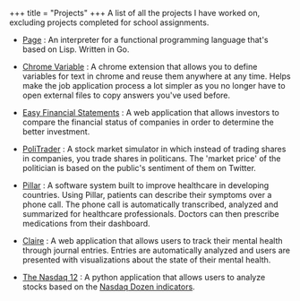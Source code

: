 +++
title = "Projects"
+++
A list of all the projects I have worked on, excluding projects completed for school assignments.

- [Page](https://github.com/shafinsiddique/page) : An interpreter for a functional programming language that's based on Lisp. Written in Go.

- [Chrome Variable](https://chrome.google.com/webstore/detail/chrome-variable/eiepnmajeaiikmnepmkiejihnbfndekg) : A chrome extension that allows you to define variables for text in chrome and reuse them anywhere at any time. Helps make the job application process a lot simpler as you no longer have to open external files to copy answers you've used before.

- [Easy Financial Statements](https://github.com/shafinsiddique/EasyFinancialStatements) : A web application that allows investors to compare the financial status of companies in order to determine the better investment.  

- [PoliTrader](https://github.com/shafinsiddique/PoliTrader-Flask) : A stock market simulator in which instead of trading shares in companies, you trade shares in politicans. The 'market price' of the politician is based on the public's sentiment of them on Twitter.

- [Pillar](https://github.com/shafinsiddique/pillar) : A software system built to improve healthcare in developing countries. Using Pillar, patients can describe their symptoms over a phone call. The phone call is automatically transcribed, analyzed and summarized for healthcare professionals. Doctors can then prescribe medications from their dashboard.

- [Claire](https://github.com/shafinsiddique/Claire) : A web application that allows users to track their mental health through journal entries. Entries are automatically analyzed and users are presented with visualizations about the state of their mental health.

- [The Nasdaq 12](https://github.com/shafinsiddique/TheNasdaq12) : A python application that allows users to analyze stocks based on the [Nasdaq Dozen indicators](http://www.eitc.org/research-opportunities/investments-fintech-law-and-emerging-startup-iindustries/the-economy-the-stock-market-investments-wealth-management/investment-and-the-economy/how-to-evaluate-stock-performance/the-nasdaq-dozen).


